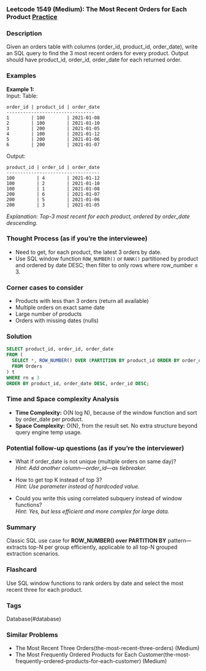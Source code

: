 ### Leetcode 1549 (Medium): The Most Recent Orders for Each Product [Practice](https://leetcode.com/problems/the-most-recent-orders-for-each-product)

### Description  
Given an orders table with columns (order_id, product_id, order_date), write an SQL query to find the 3 most recent orders for every product. Output should have product_id, order_id, order_date for each returned order.

### Examples  

**Example 1:**  
Input: Table:
```
order_id | product_id | order_date
--------------------------------
1        | 100        | 2021-01-08
2        | 100        | 2021-01-10
3        | 200        | 2021-01-05
4        | 100        | 2021-01-12
5        | 200        | 2021-01-06
6        | 200        | 2021-01-07
```
Output:
```
product_id | order_id | order_date
----------------------------------
100        | 4        | 2021-01-12
100        | 2        | 2021-01-10
100        | 1        | 2021-01-08
200        | 6        | 2021-01-07
200        | 5        | 2021-01-06
200        | 3        | 2021-01-05
```
*Explanation: Top-3 most recent for each product, ordered by order_date descending.*

### Thought Process (as if you’re the interviewee)  
- Need to get, for each product, the latest 3 orders by date.
- Use SQL window function `ROW_NUMBER()` or `RANK()` partitioned by product and ordered by date DESC; then filter to only rows where row_number ≤ 3.

### Corner cases to consider  
- Products with less than 3 orders (return all available)
- Multiple orders on exact same date
- Large number of products
- Orders with missing dates (nulls)

### Solution

```sql
SELECT product_id, order_id, order_date
FROM (
  SELECT *, ROW_NUMBER() OVER (PARTITION BY product_id ORDER BY order_date DESC, order_id DESC) AS rn
  FROM Orders
) t
WHERE rn ≤ 3
ORDER BY product_id, order_date DESC, order_id DESC;
```

### Time and Space complexity Analysis  
- **Time Complexity:** O(N log N), because of the window function and sort by order_date per product.
- **Space Complexity:** O(N), from the result set. No extra structure beyond query engine temp usage.

### Potential follow-up questions (as if you’re the interviewer)  

- What if order_date is not unique (multiple orders on same day)?  
  *Hint: Add another column—order_id—as tiebreaker.*

- How to get top K instead of top 3?  
  *Hint: Use parameter instead of hardcoded value.*

- Could you write this using correlated subquery instead of window functions?  
  *Hint: Yes, but less efficient and more complex for large data.*

### Summary
Classic SQL use case for **ROW_NUMBER() over PARTITION BY** pattern—extracts top-N per group efficiently, applicable to all top-N grouped extraction scenarios.


### Flashcard
Use SQL window functions to rank orders by date and select the most recent three for each product.

### Tags
Database(#database)

### Similar Problems
- The Most Recent Three Orders(the-most-recent-three-orders) (Medium)
- The Most Frequently Ordered Products for Each Customer(the-most-frequently-ordered-products-for-each-customer) (Medium)